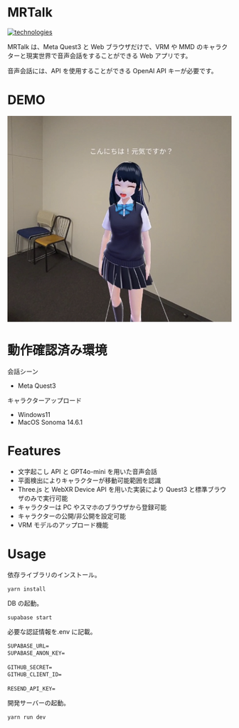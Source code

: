 # MRTalk

[![technologies](https://skillicons.dev/icons?i=ts,tailwind,remix,threejs,supabase)](https://skillicons.dev)

MRTalk は、Meta Quest3 と Web ブラウザだけで、VRM や MMD のキャラクターと現実世界で音声会話をすることができる Web アプリです。

音声会話には、API を使用することができる OpenAI API キーが必要です。

# DEMO

![demo](public/img/demo.png)

# 動作確認済み環境

会話シーン

- Meta Quest3

キャラクターアップロード

- Windows11
- MacOS Sonoma 14.6.1

# Features

- 文字起こし API と GPT4o-mini を用いた音声会話
- 平面検出によりキャラクターが移動可能範囲を認識
- Three.js と WebXR Device API を用いた実装により Quest3 と標準ブラウザのみで実行可能
- キャラクターは PC やスマホのブラウザから登録可能
- キャラクターの公開/非公開を設定可能
- VRM モデルのアップロード機能

# Usage

依存ライブラリのインストール。

```
yarn install
```

DB の起動。

```
supabase start
```

必要な認証情報を.env に記載。

```
SUPABASE_URL=
SUPABASE_ANON_KEY=

GITHUB_SECRET=
GITHUB_CLIENT_ID=

RESEND_API_KEY=
```

開発サーバーの起動。

```
yarn run dev
```
